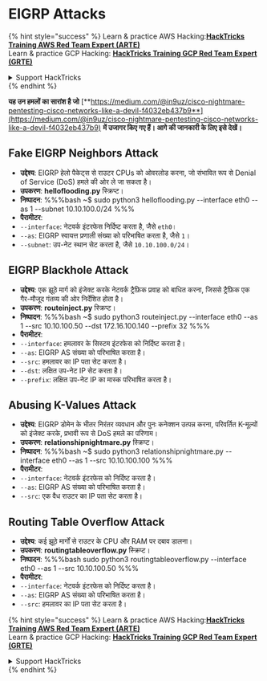 # EIGRP Attacks

{% hint style="success" %}
Learn & practice AWS Hacking:<img src="/.gitbook/assets/arte.png" alt="" data-size="line">[**HackTricks Training AWS Red Team Expert (ARTE)**](https://training.hacktricks.xyz/courses/arte)<img src="/.gitbook/assets/arte.png" alt="" data-size="line">\
Learn & practice GCP Hacking: <img src="/.gitbook/assets/grte.png" alt="" data-size="line">[**HackTricks Training GCP Red Team Expert (GRTE)**<img src="/.gitbook/assets/grte.png" alt="" data-size="line">](https://training.hacktricks.xyz/courses/grte)

<details>

<summary>Support HackTricks</summary>

* Check the [**subscription plans**](https://github.com/sponsors/carlospolop)!
* **Join the** 💬 [**Discord group**](https://discord.gg/hRep4RUj7f) or the [**telegram group**](https://t.me/peass) or **follow** us on **Twitter** 🐦 [**@hacktricks\_live**](https://twitter.com/hacktricks\_live)**.**
* **Share hacking tricks by submitting PRs to the** [**HackTricks**](https://github.com/carlospolop/hacktricks) and [**HackTricks Cloud**](https://github.com/carlospolop/hacktricks-cloud) github repos.

</details>
{% endhint %}

**यह उन हमलों का सारांश है जो** [**https://medium.com/@in9uz/cisco-nightmare-pentesting-cisco-networks-like-a-devil-f4032eb437b9**](https://medium.com/@in9uz/cisco-nightmare-pentesting-cisco-networks-like-a-devil-f4032eb437b9) **में उजागर किए गए हैं। आगे की जानकारी के लिए इसे देखें।**

## **Fake EIGRP Neighbors Attack**

- **उद्देश्य**: EIGRP हेलो पैकेट्स से राउटर CPUs को ओवरलोड करना, जो संभावित रूप से Denial of Service (DoS) हमले की ओर ले जा सकता है।
- **उपकरण**: **helloflooding.py** स्क्रिप्ट।
- **निष्पादन**:
%%%bash
~$ sudo python3 helloflooding.py --interface eth0 --as 1 --subnet 10.10.100.0/24
%%%
- **पैरामीटर**:
- `--interface`: नेटवर्क इंटरफेस निर्दिष्ट करता है, जैसे `eth0`।
- `--as`: EIGRP स्वायत्त प्रणाली संख्या को परिभाषित करता है, जैसे `1`।
- `--subnet`: उप-नेट स्थान सेट करता है, जैसे `10.10.100.0/24`।

## **EIGRP Blackhole Attack**

- **उद्देश्य**: एक झूठे मार्ग को इंजेक्ट करके नेटवर्क ट्रैफ़िक प्रवाह को बाधित करना, जिससे ट्रैफ़िक एक गैर-मौजूद गंतव्य की ओर निर्देशित होता है।
- **उपकरण**: **routeinject.py** स्क्रिप्ट।
- **निष्पादन**:
%%%bash
~$ sudo python3 routeinject.py --interface eth0 --as 1 --src 10.10.100.50 --dst 172.16.100.140 --prefix 32
%%%
- **पैरामीटर**:
- `--interface`: हमलावर के सिस्टम इंटरफेस को निर्दिष्ट करता है।
- `--as`: EIGRP AS संख्या को परिभाषित करता है।
- `--src`: हमलावर का IP पता सेट करता है।
- `--dst`: लक्षित उप-नेट IP सेट करता है।
- `--prefix`: लक्षित उप-नेट IP का मास्क परिभाषित करता है।

## **Abusing K-Values Attack**

- **उद्देश्य**: EIGRP डोमेन के भीतर निरंतर व्यवधान और पुनः कनेक्शन उत्पन्न करना, परिवर्तित K-मूल्यों को इंजेक्ट करके, प्रभावी रूप से DoS हमले का परिणाम।
- **उपकरण**: **relationshipnightmare.py** स्क्रिप्ट।
- **निष्पादन**:
%%%bash
~$ sudo python3 relationshipnightmare.py --interface eth0 --as 1 --src 10.10.100.100
%%%
- **पैरामीटर**:
- `--interface`: नेटवर्क इंटरफेस को निर्दिष्ट करता है।
- `--as`: EIGRP AS संख्या को परिभाषित करता है।
- `--src`: एक वैध राउटर का IP पता सेट करता है।

## **Routing Table Overflow Attack**

- **उद्देश्य**: कई झूठे मार्गों से राउटर के CPU और RAM पर दबाव डालना।
- **उपकरण**: **routingtableoverflow.py** स्क्रिप्ट।
- **निष्पादन**:
%%%bash
sudo python3 routingtableoverflow.py --interface eth0 --as 1 --src 10.10.100.50
%%%
- **पैरामीटर**:
- `--interface`: नेटवर्क इंटरफेस को निर्दिष्ट करता है।
- `--as`: EIGRP AS संख्या को परिभाषित करता है।
- `--src`: हमलावर का IP पता सेट करता है।

{% hint style="success" %}
Learn & practice AWS Hacking:<img src="/.gitbook/assets/arte.png" alt="" data-size="line">[**HackTricks Training AWS Red Team Expert (ARTE)**](https://training.hacktricks.xyz/courses/arte)<img src="/.gitbook/assets/arte.png" alt="" data-size="line">\
Learn & practice GCP Hacking: <img src="/.gitbook/assets/grte.png" alt="" data-size="line">[**HackTricks Training GCP Red Team Expert (GRTE)**<img src="/.gitbook/assets/grte.png" alt="" data-size="line">](https://training.hacktricks.xyz/courses/grte)

<details>

<summary>Support HackTricks</summary>

* Check the [**subscription plans**](https://github.com/sponsors/carlospolop)!
* **Join the** 💬 [**Discord group**](https://discord.gg/hRep4RUj7f) or the [**telegram group**](https://t.me/peass) or **follow** us on **Twitter** 🐦 [**@hacktricks\_live**](https://twitter.com/hacktricks\_live)**.**
* **Share hacking tricks by submitting PRs to the** [**HackTricks**](https://github.com/carlospolop/hacktricks) and [**HackTricks Cloud**](https://github.com/carlospolop/hacktricks-cloud) github repos.

</details>
{% endhint %}
